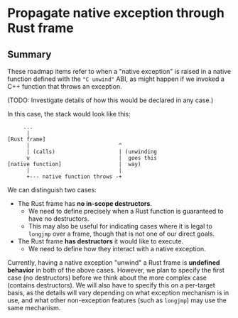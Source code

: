 # Propagate native exception through Rust frame

## Summary

These roadmap items refer to when a "native exception" is raised in a
native function defined with the `"C unwind"` ABI, as might happen if
we invoked a C++ function that throws an exception.

(TODO: Investigate details of how this would be declared in any case.)

In this case, the stack would look like this:

```
     ...
      |
[Rust frame]
      |                            ^
      | (calls)                    | (unwinding
      v                            |  goes this
[native function]                  |  way)
      |                            |
      +--- native function throws -+
```

We can distinguish two cases:

* The Rust frame has **no in-scope destructors**.
    * We need to define precisely when a Rust function is guaranteed to have no destructors.
    * This may also be useful for indicating cases where it is legal
      to `longjmp` over a frame, though that is not one of our direct
      goals.
* The Rust frame **has destructors** it would like to execute.
    * We need to define how they interact with a native exception.

Currently, having a native exception "unwind" a Rust frame is
**undefined behavior** in both of the above cases. However, we plan to
specify the first case (no destructors) before we think about the more
complex case (contains destructors). We will also have to specify this
on a per-target basis, as the details will vary depending on what
exception mechanism is in use, and what other non-exception features
(such as `longjmp`) may use the same mechanism.


